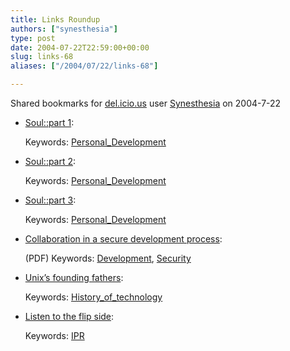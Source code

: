 ```yaml
---
title: Links Roundup
authors: ["synesthesia"]
type: post
date: 2004-07-22T22:59:00+00:00
slug: links-68 
aliases: ["/2004/07/22/links-68"]

---
```

Shared bookmarks for [del.icio.us][1] user  [Synesthesia][2] on 2004-7-22

  * [Soul::part 1][3]:
   
    Keywords: [Personal_Development][4]
  * [Soul::part 2][5]:
   
    Keywords: [Personal_Development][4]
  * [Soul::part 3][6]:
   
    Keywords: [Personal_Development][4]
  * [Collaboration in a secure development process][7]:
  
    (PDF) Keywords: [Development][8], [Security][9]
  * [Unix&#8217;s founding fathers][10]:
   
    Keywords: [History\_of\_technology][11]
  * [Listen to the flip side][12]:
   
    Keywords: [IPR][13]

 [1]: https://del.icio.us/
 [2]: https://del.icio.us/synesthesia
 [3]: https://olderandgrowing.blogspot.com/2004/07/soul-part-1.html "https://olderandgrowing.blogspot.com/2004/07/soul-part-1.html"
 [4]: https://del.icio.us/synesthesia/Personal_Development
 [5]: https://olderandgrowing.blogspot.com/2004/07/soul-part-2.html "https://olderandgrowing.blogspot.com/2004/07/soul-part-2.html"
 [6]: https://olderandgrowing.blogspot.com/2004/07/soul-part-3.html "https://olderandgrowing.blogspot.com/2004/07/soul-part-3.html"
 [7]: https://www.arctecgroup.net/ISB0905GP.pdf "https://www.arctecgroup.net/ISB0905GP.pdf"
 [8]: https://del.icio.us/synesthesia/Development
 [9]: https://del.icio.us/synesthesia/Security
 [10]: https://www.economist.com/science/tq/displayStory.cfm?story_id=2724348 "https://www.economist.com/science/tq/displayStory.cfm?story_id=2724348"
 [11]: https://del.icio.us/synesthesia/History_of_technology
 [12]: https://www.guardian.co.uk/online/story/0,3605,1265840,00.html "https://www.guardian.co.uk/online/story/0,3605,1265840,00.html"
 [13]: https://del.icio.us/synesthesia/IPR